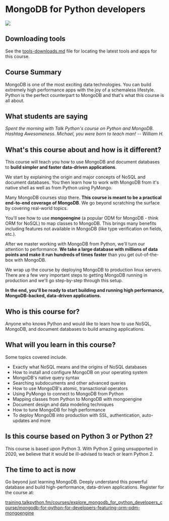 # MongoDB for Python developers

[![](https://raw.githubusercontent.com/mikeckennedy/mongodb-for-python-for-developers/master/readme_resources/mongo-course-sm.jpg)](https://training.talkpython.fm/courses/explore_mongodb_for_python_developers_course/mongodb-for-python-for-developers-featuring-orm-odm-mongoengine)

## Downloading tools

See the [tools-downloads.md](https://github.com/mikeckennedy/mongodb-for-python-developers/blob/master/tools-download.md) file for locating the latest tools and apps for this course.

## Course Summary

MongoDB is one of the most exciting data technologies. You can build extremely high performance apps with the joy of a schemaless lifestyle. Python is the perfect counterpart to MongoDB and that's what this course is all about.

## What students are saying

*Spent the morning with Talk Python's course on Python and MongoDB. Hashtag Awesomeness. Michael, you were born to teach man! -- William H.*

## What's this course about and how is it different?

This course will teach you how to use MongoDB and document databases to **build simpler and faster data-driven applications**.

We start by explaining the origin and major concepts of NoSQL and document databases. You then learn how to work with MongoDB from it's native shell as well as from Python using PyMongo.

Many MongoDB courses stop there. **This course is meant to be a practical end-to-end coverage of MongoDB**. We go beyond scratching the surface by covering real-world topics.

You'll see how to use **mongoengine** (a popular ODM for MongoDB - think ORM for NoSQL) to map classes to MongoDB. This brings many benefits including features not available in MongoDB (like type verification on fields, etc.).

After we master working with MongoDB from Python, we'll turn our attention to performance. **We take a large database with millions of data points and make it run hundreds of times faster** than you get out-of-the-box with MongoDB.

We wrap up the course by deploying MongoDB to production linux servers. There are a few very important steps to getting MongoDB running in production and we'll go step-by-step through this setup.

**In the end, you'll be ready to start building and running high performance, MongoDB-backed, data-driven applications.**

## Who is this course for?

Anyone who knows Python and would like to learn how to use NoSQL, MongoDB, and document databases to build amazing applications.

## What will you learn in this course?

Some topics covered include.

* Exactly what NoSQL means and the origins of NoSQL databases
* How to install and configure MongoDB on your operating system
* MongoDB's native query syntax
* Searching subdocuments and other advanced queries
* How to use MongoDB's atomic, transactional operators
* Using PyMongo to connect to MongoDB from Python
* Mapping classes from Python to MongoDB with mongoengine
* Document design and data modeling techniques
* How to tune MongoDB for high performance
* To deploy MongoDB into production with SSL, authentication, auto-updates and more

## Is this course based on Python 3 or Python 2?

This course is based upon Python 3. With Python 2 going unsupported in 2020, we believe that it would be ill-advised to teach or learn Python 2.

## The time to act is now

Go beyond just learning MongoDB. Deeply understand this powerful database and build high-performance, data-driven applications. Register for the course at:

[training.talkpython.fm/courses/explore_mongodb_for_python_developers_course/mongodb-for-python-for-developers-featuring-orm-odm-mongoengine](https://training.talkpython.fm/courses/explore_mongodb_for_python_developers_course/mongodb-for-python-for-developers-featuring-orm-odm-mongoengine)
